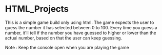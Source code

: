 # HTML_Projects

This is a simple game build only using html.
The game expects the user to guess the number it has selected between 0 to 100.
Every time you guess a number, it'll tell if the number you have guessed to higher or lower than the actual number, based on that the user
can keep guessing. 

Note : Keep the console open when you are playing the game
